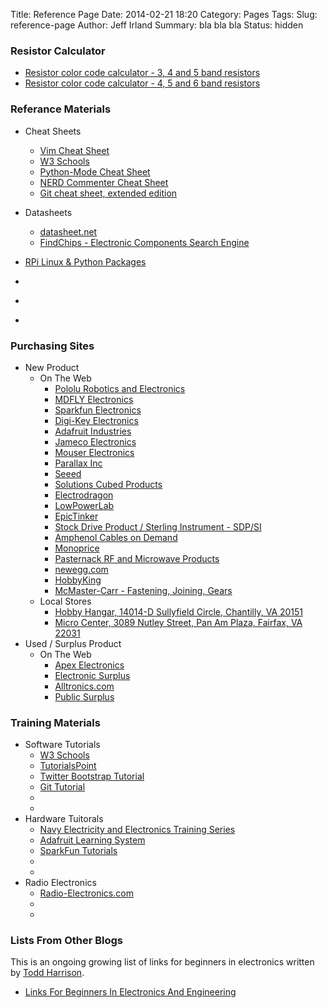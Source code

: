 Title: Reference Page
Date: 2014-02-21 18:20
Category: Pages
Tags: 
Slug: reference-page
Author: Jeff Irland
Summary: bla bla bla
Status: hidden

### Resistor Calculator
* [Resistor color code calculator - 3, 4 and 5 band resistors](http://www.hobby-hour.com/electronics/resistorcalculator.php)
* [Resistor color code calculator - 4, 5 and 6 band resistors](http://www.digikey.com/us/en/mkt/5-band-resistors.html)

### Referance Materials
* Cheat Sheets
    * [Vim Cheat Sheet](/pages/vim-cheat-sheet.html)
    * [W3 Schools](http://www.w3schools.com/)
    * [Python-Mode Cheat Sheet](/pages/python-mode-cheat-sheet.html)
    * [NERD Commenter Cheat Sheet](/pages/nerd-commenter-cheat-sheet.html)
    * [Git cheat sheet, extended edition](http://jan-krueger.net/development/git-cheat-sheet-extended-edition)
* Datasheets
    * [datasheet.net](http://www.datasheet.net/)
    * [FindChips - Electronic Components Search Engine](http://www.findchips.com/)

* [RPi Linux & Python Packages](/pages/linux-python-packages-for-my-raspberry-pi.html)
* []()
* []()
* []()

### Purchasing Sites
* New Product
    * On The Web
        * [Pololu Robotics and Electronics](http://www.pololu.com/)
        * [MDFLY Electronics](http://www.mdfly.com/)
        * [Sparkfun Electronics](http://www.sparkfun.com/)
        * [Digi-Key Electronics](http://www.digikey.com)
        * [Adafruit Industries](http://www.adafruit.com/)
        * [Jameco Electronics](http://www.jameco.com)
        * [Mouser Electronics](http://www.mouser.com)
        * [Parallax Inc](http://www.parallax.com/)
        * [Seeed](http://www.seeedstudio.com/depot/)
        * [Solutions Cubed Products](http://www.solutions-cubed.com/)
        * [Electrodragon](http://www.electrodragon.com/)
        * [LowPowerLab](http://lowpowerlab.com/)
        * [EpicTinker](http://www.epictinker.com/)
        * [Stock Drive Product / Sterling Instrument - SDP/SI](http://www.sdp-si.com/)
        * [Amphenol Cables on Demand](http://www.cablesondemand.com/)
        * [Monoprice](http://www.monoprice.com/)
        * [Pasternack RF and Microwave Products](http://www.pasternack.com/)
        * [newegg.com](http://www.newegg.com/Electronic-Components/Category/ID-342)
        * [HobbyKing](https://www.hobbyking.com/hobbyking/store/index.asp)
        * [McMaster-Carr - Fastening, Joining, Gears](http://www.mcmaster.com/)
    * Local Stores
        * [Hobby Hangar, 14014-D Sullyfield Circle, Chantilly, VA 20151](http://www.hhvastore.com/)
        * [Micro Center, 3089 Nutley Street, Pan Am Plaza, Fairfax, VA 22031](http://www.microcenter.com/)
* Used / Surplus Product
    * On The Web
        * [Apex Electronics](http://www.apexelectronic.com/)
        * [Electronic Surplus](http://www.electronicsurplus.com/default.aspx)
        * [Alltronics.com](http://www.alltronics.com/)
        * [Public Surplus](http://www.publicsurplus.com/)

### Training Materials
* Software Tutorials
    * [W3 Schools](http://www.w3schools.com/)
    * [TutorialsPoint](http://www.tutorialspoint.com/)
    * [Twitter Bootstrap Tutorial](http://www.w3resource.com/twitter-bootstrap/tutorial.php)
    * [Git Tutorial](https://www.atlassian.com/git/tutorial)
    * []()
    * []()
* Hardware Tuitorals
    * [Navy Electricity and Electronics Training Series](http://www.hnsa.org/doc/#neets)
    * [Adafruit Learning System](http://learn.adafruit.com/)
    * [SparkFun Tutorials](https://learn.sparkfun.com/tutorials)
    * []()
    * []()
* Radio Electronics
    * [Radio-Electronics.com](http://www.radio-electronics.com/)
    * []()
    * []()

### Lists From Other Blogs
This is an ongoing growing list of links for beginners in electronics written by [Todd Harrison][01].
* [Links For Beginners In Electronics And Engineering](http://www.toddfun.com/category/beginners-in-electronics/)



[01]:http://www.toddfun.com/about/


